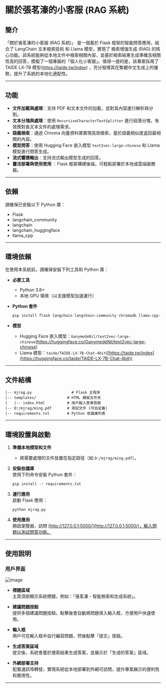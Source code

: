 # 關於張茗溱的小客服 (RAG 系統)

## 簡介

「關於張茗溱的小客服 (RAG 系統)」 是一個基於 Flask 框架的智能問答應用，結合了 LangChain 文本檢索技術 和 Llama 模型，實現了 檢索增強生成 (RAG) 的核心功能。該系統能夠從本地文件中檢索相關內容，並基於檢索結果生成準確且相關性高的回答，模擬了一個專屬的「個人化小客服」。值得一提的是，該專案採用了 TAIDE LX-7B 模型(https://taide.tw/index) ，充分發揮其在繁體中文生成上的優勢，提升了系統的本地化適配性。

---

## 功能

- **文件加載與處理**：支持 PDF 和文本文件的加載，並對其內容進行解析與分割。
- **文本分塊與處理**：使用 `RecursiveCharacterTextSplitter` 進行段落分塊，有效應對長文本文件的處理需求。
- **語義檢索**：通過 Chroma 向量資料庫實現高效檢索，基於語義相似度返回最相關的內容。
- **模型問答**：使用 Hugging Face 嵌入模型 `text2vec-large-chinese` 和 Llama 模型進行問答生成。
- **流式響應輸出**：支持流式輸出模型生成的回答。
- **靈活部署與使用使用** ：Flask 框架構建後端，可輕鬆部署於本地或雲端服務器。

---

## 依賴

請確保已安裝以下 Python 庫：

- Flask
- langchain_community
- langchain
- langchain_huggingface
- llama_cpp

---


## 環境依賴

在使用本系統前，請確保安裝下列工具和 Python 庫：

- **必要工具**  
  - Python 3.8+
  - 本地 GPU 環境（以支援模型加速運行）

- **Python 套件**  
  ```bash
  pip install flask langchain langchain-community chromadb llama-cpp-python
  ```

- **模型**  
  - Hugging Face 嵌入模型：`GanymedeNil/text2vec-large-chinese`(https://huggingface.co/GanymedeNil/text2vec-large-chinese)
  - Llama 模型：`taide/TAIDE-LX-7B-Chat-4bit`([https://taide.tw/index](https://huggingface.co/taide/TAIDE-LX-7B-Chat-4bit))

---

## 文件結構

```plaintext
|-- mjrag.py                  # Flask 主程序
|-- templates/              # HTML 模板文件夾
|   |-- index.html          # 用戶輸入表單頁面
|-- D:/mjrag/ming.pdf       # 測試文件 (可自定義)
|-- requirements.txt        # Python 依識庫列表
```

---

## 環境設置與啟動

1. **準備本地模型和文件**  
   - 將需要處理的文件放置在指定路徑（如 `D:/mjrag/ming.pdf`）。

2. **安裝依識庫**  
   使用下列命令安裝 Python 套件：
   ```bash
   pip install -r requirements.txt
   ```

3. **運行應用**  
   啟動 Flask 應用：
   ```bash
   python mjrag.py
   ```

4. **使用應用**  
   開啟瀏覽器，訪問 [http://127.0.0.1:5000/](http://127.0.0.1:5000/)，輸入問題以測試問答功能。

---

## 使用說明

### 用戶界面
![image](https://github.com/user-attachments/assets/158ba620-ac67-4c3c-9dde-31ba0fdeda38)

- **標題區域**  
  主頁頂部顯示系統標題，例如：「張茗溱 - 智能檢索和生成系統」。

- **建議問題按鈕**  
  提供多個建議問題按鈕，點擊後會自動將問題填入輸入框，方便用戶快速使用。

- **輸入框**  
  用戶可在輸入框中自行編寫問題，然後點擊「提交」按鈕。

- **生成答案區域**  
  提交後，系統會基於搜索結果生成答案，並展示於「生成的答案」區域。

- **外網部署支持**  
  配置通訊埠轉發，實現系統從本地部署到外網可訪問，提升專案展示的便利性和實用性。

---


